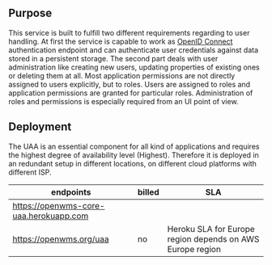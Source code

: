 ## Purpose
This service is built to fulfill two different requirements regarding to user handling.
At first the service is capable to work as [OpenID Connect](http://openid.net/connect) authentication endpoint and can
authenticate user credentials against data stored in a persistent storage.
The second part deals with user administration like creating new users, updating properties 
of existing ones or deleting them at all. Most application permissions are not directly 
assigned to users explicitly, but to roles. Users are assigned to roles and application
permissions are granted for particular roles. Administration of roles and permissions
is especially required from an UI point of view.

## Deployment

The UAA is an essential component for all kind of applications and requires the highest
degree of availability level (Highest). Therefore it is deployed in an redundant setup
in different locations, on different cloud platforms with different ISP.

| endpoints | billed | SLA |
| --------- | ------ | --- |
| https://openwms-core-uaa.herokuapp.com 
  https://openwms.org/uaa | no | Heroku SLA for Europe region depends on AWS Europe region |

